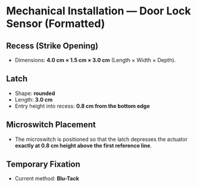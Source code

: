 
# Mechanical Installation — Door Lock Sensor (Formatted)

## Recess (Strike Opening)
- Dimensions: **4.0 cm × 1.5 cm × 3.0 cm** (Length × Width × Depth).

## Latch
- Shape: **rounded**  
- Length: **3.0 cm**  
- Entry height into recess: **0.8 cm from the bottom edge**

## Microswitch Placement
- The microswitch is positioned so that the latch depresses the actuator **exactly at 0.8 cm height above the first reference line**.

## Temporary Fixation
- Current method: **Blu-Tack** 
